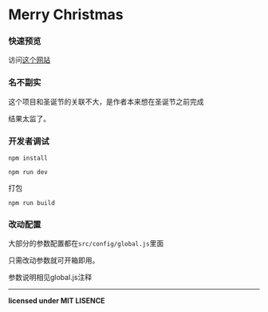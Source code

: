 # Merry Christmas

### 快速预览
访问[这个网站](https://newnewking.github.io/MerryChristmas/)

### 名不副实
这个项目和圣诞节的关联不大，是作者本来想在圣诞节之前完成

结果太监了。

### 开发者调试

```
npm install
```

```
npm run dev
```

打包
```
npm run build
```

### 改动配置
大部分的参数配置都在`src/config/global.js`里面

只需改动参数就可开箱即用。

参数说明相见global.js注释

---
**licensed under MIT LISENCE**